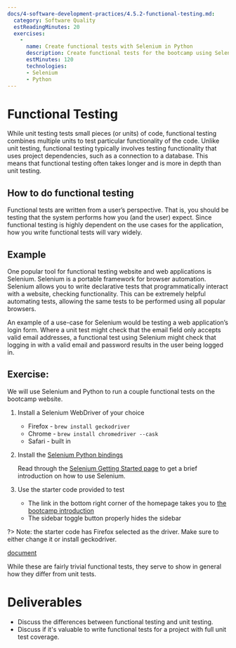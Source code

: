 ```yaml
---
docs/4-software-development-practices/4.5.2-functional-testing.md:
  category: Software Quality
  estReadingMinutes: 20
  exercises:
    -
      name: Create functional tests with Selenium in Python
      description: Create functional tests for the bootcamp using Selenium in Python.
      estMinutes: 120
      technologies:
      - Selenium
      - Python
---
```


# Functional Testing

While unit testing tests small pieces (or units) of code, functional testing combines multiple units to test particular functionality of the code. Unlike unit testing, functional testing typically involves testing functionality that uses project dependencies, such as a connection to a database. This means that functional testing often takes longer and is more in depth than unit testing.

## How to do functional testing

Functional tests are written from a user’s perspective. That is, you should be testing that the system performs how you (and the user) expect. Since functional testing is highly dependent on the use cases for the application, how you write functional tests will vary widely.

## Example

One popular tool for functional testing website and web applications is Selenium. Selenium is a portable framework for browser automation. Selenium allows you to write declarative tests that programmatically interact with a website, checking functionality. This can be extremely helpful automating tests, allowing the same tests to be performed using all popular browsers.

An example of a use-case for Selenium would be testing a web application’s login form. Where a unit test might check that the email field only accepts valid email addresses, a functional test using Selenium might check that logging in with a valid email and password results in the user being logged in.

## Exercise:

We will use Selenium and Python to run a couple functional tests on the bootcamp website.

1. Install a Selenium WebDriver of your choice
    * Firefox - `brew install geckodriver`
    * Chrome - `brew install chromedriver --cask`
    * Safari - built in
2. Install the [Selenium Python bindings](https://pypi.org/project/selenium/)

    Read through the [Selenium Getting Started page](https://selenium-python.readthedocs.io/getting-started.html) to get a brief introduction on how to use Selenium.

3. Use the starter code provided to test
    * The link in the bottom right corner of the homepage takes you to [the bootcamp introduction](https://devops-bootcamp.liatr.io/#/1-introduction/1.0-overview)
    * The sidebar toggle button properly hides the sidebar

?> Note: the starter code has Firefox selected as the driver. Make sure to either change it or install geckodriver.

[document](https://raw.githubusercontent.com/PaulDHenson/devops-bootcamp/master/examples/codeQuality/selenium-frame.py ':include :type=code python')

While these are fairly trivial functional tests, they serve to show in general how they differ from unit tests.

# Deliverables

* Discuss the differences between functional testing and unit testing.
* Discuss if it's valuable to write functional tests for a project with full unit test coverage.
